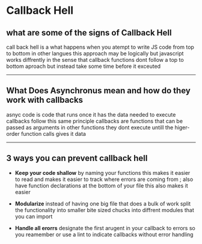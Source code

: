 # Callback Hell

## what are some of the signs of Callback Hell

call back hell is a what happens when you atempt to write JS code from top to bottom
in other langues this approach may be logically but javascript works diffrently in the sense that callback functions dont follow a top to bottom aproach but instead take some time before it exceuted

---

## What Does Asynchronus mean and how do they work with callbacks

asnyc code is code that runs once it has the data needed to execute callbacks follow this same principle callbacks are functions that can be passed as arguments in other functions they dont execute untill the higer-order function calls gives it data

---

## 3 ways you can prevent callback hell

- **Keep your code shallow** by naming your functions this makes it easier to read and makes it easier to track where errors are coming from ; also have function declarations at the bottom of your file this also makes it easier

- **Modularize** instead of having one big file that does a bulk of work split the functionality into smaller bite sized chucks into diffrent modules that you can import

- **Handle all erorrs** designate the first arugent in your callback to errors so you reamember or use a lint to indicate callbacks without error handling
